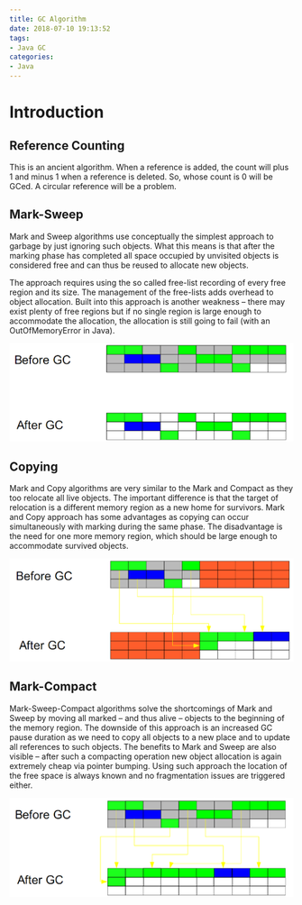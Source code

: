 ```yaml
---
title: GC Algorithm
date: 2018-07-10 19:13:52
tags:
- Java GC
categories:
- Java
---
```


# Introduction

## Reference Counting
This is an ancient algorithm. When a reference is added, the count will plus 1 and minus 1 when a reference is deleted. So, whose count is 0 will be GCed. A circular reference will be a problem. 

## Mark-Sweep
Mark and Sweep algorithms use conceptually the simplest approach to garbage by just ignoring such objects. What this means is that after the marking phase has completed all space occupied by unvisited objects is considered free and can thus be reused to allocate new objects.

The approach requires using the so called free-list recording of every free region and its size. The management of the free-lists adds overhead to object allocation. Built into this approach is another weakness – there may exist plenty of free regions but if no single region is large enough to accommodate the allocation, the allocation is still going to fail (with an OutOfMemoryError in Java).


![](./JavaLearning-GC-GCAlgorithm/1.png)
## Copying
Mark and Copy algorithms are very similar to the Mark and Compact as they too relocate all live objects. The important difference is that the target of relocation is a different memory region as a new home for survivors. Mark and Copy approach has some advantages as copying can occur simultaneously with marking during the same phase. The disadvantage is the need for one more memory region, which should be large enough to accommodate survived objects.


![](./JavaLearning-GC-GCAlgorithm/2.png)

## Mark-Compact
Mark-Sweep-Compact algorithms solve the shortcomings of Mark and Sweep by moving all marked – and thus alive – objects to the beginning of the memory region. The downside of this approach is an increased GC pause duration as we need to copy all objects to a new place and to update all references to such objects. The benefits to Mark and Sweep are also visible – after such a compacting operation new object allocation is again extremely cheap via pointer bumping. Using such approach the location of the free space is always known and no fragmentation issues are triggered either.


![](./JavaLearning-GC-GCAlgorithm/3.png)
 